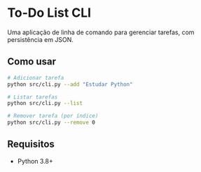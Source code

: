 # To-Do List CLI

Uma aplicação de linha de comando para gerenciar tarefas, com persistência em JSON.

## Como usar

```bash
# Adicionar tarefa
python src/cli.py --add "Estudar Python"

# Listar tarefas
python src/cli.py --list

# Remover tarefa (por índice)
python src/cli.py --remove 0
```

## Requisitos

- Python 3.8+